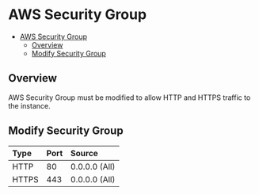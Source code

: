 # AWS Security Group

<!-- TOC -->

- [AWS Security Group](#aws-security-group)
  - [Overview](#overview)
  - [Modify Security Group](#modify-security-group)

<!-- /TOC -->

## Overview

AWS Security Group must be modified to allow HTTP and HTTPS traffic to the instance.


## Modify Security Group


| Type  | Port | Source        |
|:------|:-----|:--------------|
| HTTP  | 80   | 0.0.0.0 (All) |
| HTTPS | 443  | 0.0.0.0 (All) |
